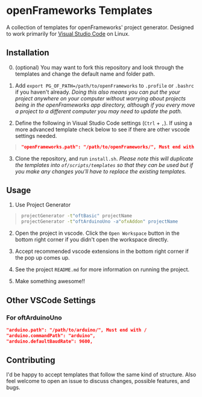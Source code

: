 # openFrameworks Templates

A collection of templates for openFrameworks' project generator. Designed to work primarily for [Visual Studio Code]() on Linux.

## Installation

0. (optional) You may want to fork this repository and look through the templates and change the default name and folder path.

1. Add `export PG_OF_PATH=/path/to/openFrameworks` to `.profile` or `.bashrc` if you haven't already. *Doing this also means you can put the your project anywhere on your computer without worrying about projects being in the openFrameworks app directory, although if you every move a project to a different computer you may need to update the path.*

2. Define the following in Visual Studio Code settings (`Ctrl` + `,`). If using a more advanced template check below to see if there are other vscode settings needed.

>```json
>"openFrameworks.path": "/path/to/openFrameworks/", Must end with /
>```

3. Clone the repository, and run `install.sh`. *Please note this will duplicate the templates into `of/scripts/templates` so that they can be used but if you make any changes you'll have to replace the existing templates.*

## Usage

1. Use Project Generator

>```bash
>projectGenerator -t"oftBasic" projectName
>projectGenerator -t"oftArduinoUno -a"ofxAddon" projectName
>```

2. Open the project in vscode. Click the `Open Workspace` button in the bottom right corner if you didn't open the workspace directly.

3. Accept recommended vscode extensions in the bottom right corner if the pop up comes up.

4. See the project `README.md` for more information on running the project.

5. Make something awesome!!

## Other VSCode Settings

### For oftArduinoUno

```json
"arduino.path": "/path/to/arduino/", Must end with /
"arduino.commandPath": "arduino",
"arduino.defaultBaudRate": 9600,
```

## Contributing

I'd be happy to accept templates that follow the same kind of structure. Also feel welcome to open an issue to discuss changes, possible features, and bugs.
